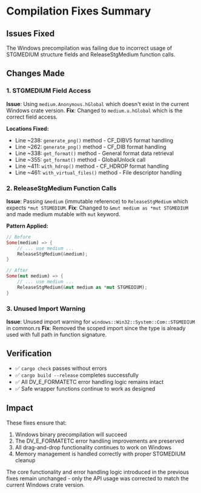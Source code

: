 # Compilation Fixes Summary

## Issues Fixed

The Windows precompilation was failing due to incorrect usage of STGMEDIUM structure fields and ReleaseStgMedium function calls.

## Changes Made

### 1. STGMEDIUM Field Access
**Issue**: Using `medium.Anonymous.hGlobal` which doesn't exist in the current Windows crate version.
**Fix**: Changed to `medium.u.hGlobal` which is the correct field access.

**Locations Fixed:**
- Line ~238: `generate_png()` method - CF_DIBV5 format handling
- Line ~262: `generate_png()` method - CF_DIB format handling  
- Line ~338: `get_format()` method - General format data retrieval
- Line ~355: `get_format()` method - GlobalUnlock call
- Line ~411: `with_hdrop()` method - CF_HDROP format handling
- Line ~461: `with_virtual_files()` method - File descriptor handling

### 2. ReleaseStgMedium Function Calls
**Issue**: Passing `&medium` (immutable reference) to `ReleaseStgMedium` which expects `*mut STGMEDIUM`.
**Fix**: Changed to `&mut medium as *mut STGMEDIUM` and made medium mutable with `mut` keyword.

**Pattern Applied:**
```rust
// Before
Some(medium) => {
    // ... use medium ...
    ReleaseStgMedium(&medium);
}

// After  
Some(mut medium) => {
    // ... use medium ...
    ReleaseStgMedium(&mut medium as *mut STGMEDIUM);
}
```

### 3. Unused Import Warning
**Issue**: Unused import warning for `windows::Win32::System::Com::STGMEDIUM` in common.rs
**Fix**: Removed the scoped import since the type is already used with full path in function signature.

## Verification

- ✅ `cargo check` passes without errors
- ✅ `cargo build --release` completes successfully  
- ✅ All DV_E_FORMATETC error handling logic remains intact
- ✅ Safe wrapper functions continue to work as designed

## Impact

These fixes ensure that:
1. Windows binary precompilation will succeed
2. The DV_E_FORMATETC error handling improvements are preserved
3. All drag-and-drop functionality continues to work on Windows
4. Memory management is handled correctly with proper STGMEDIUM cleanup

The core functionality and error handling logic introduced in the previous fixes remain unchanged - only the API usage was corrected to match the current Windows crate version.
